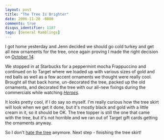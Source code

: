 ```yaml
---
layout: post
title: "The Tree Is Brighter"
date: 2006-11-28 -0800
comments: true
disqus_identifier: 1107
tags: [General Ramblings]
---
```

I got home yesterday and Jenn decided we should go cold turkey and get
all new ornaments for the tree, once again proving I made the right
decision on [October 14](/archive/2006/10/27/the-royal-wedding.aspx).

 We stopped in at Starbucks for a peppermint mocha Frappuccino and
continued on to Target where we loaded up with various sizes of gold and
red balls as well as a few accent ornaments we thought were really cool.
Brought all that back home, un-decorated the tree, packed up the old
ornaments, and decorated the tree with our all-new fixings during the
commercials while watching [*Heroes*](http://www.nbc.com/Heroes/).

 It looks pretty cool, if I do say so myself. I'm really curious how the
tree skirt will look when we get it done, but it's mostly black and gold
with a little cream in it, so it should be OK. The tree topper is still
the one that came with the tree, but it's not horrible and we ran out of
Target gift cards getting the ornaments anyway.

 So I don't [hate the
tree](/archive/2006/11/27/not-a-thanksgiving-fan.aspx) anymore. Next
step - finishing the tree skirt!
